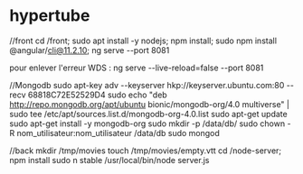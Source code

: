 # hypertube

//front
cd /front;
sudo apt install -y nodejs;
npm install;
sudo npm install @angular/cli@11.2.10;
ng serve --port 8081

pour enlever l'erreur WDS : ng serve --live-reload=false --port 8081

//Mongodb
sudo apt-key adv --keyserver hkp://keyserver.ubuntu.com:80 --recv 68818C72E52529D4
sudo echo "deb http://repo.mongodb.org/apt/ubuntu bionic/mongodb-org/4.0 multiverse" | sudo tee /etc/apt/sources.list.d/mongodb-org-4.0.list
sudo apt-get update
sudo apt-get install -y mongodb-org
sudo mkdir -p /data/db/
sudo chown -R nom_utilisateur:nom_utilisateur /data/db
sudo mongod

//back
mkdir /tmp/movies
touch /tmp/movies/empty.vtt
cd /node-server;
npm install
sudo n stable
/usr/local/bin/node server.js